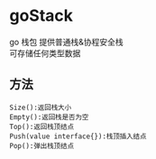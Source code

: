 # goStack
go 栈包
提供普通栈&协程安全栈<br>
可存储任何类型数据
## 方法
`Size():返回栈大小`<br>
`Empty():返回栈是否为空`<br>
`Top():返回栈顶结点`<br>
`Push(value interface{}):栈顶插入结点`<br>
`Pop():弹出栈顶结点`<br>

